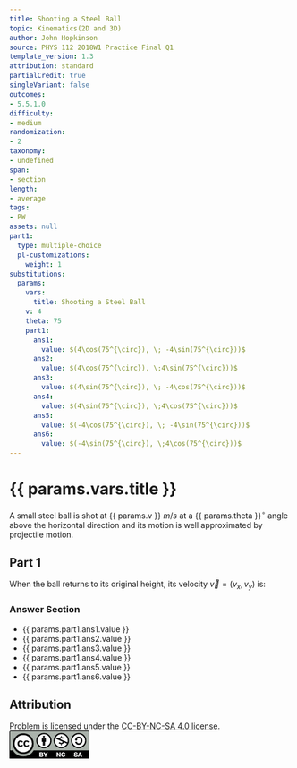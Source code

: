 ```yaml
---
title: Shooting a Steel Ball
topic: Kinematics(2D and 3D)
author: John Hopkinson
source: PHYS 112 2018W1 Practice Final Q1
template_version: 1.3
attribution: standard
partialCredit: true
singleVariant: false
outcomes:
- 5.5.1.0
difficulty:
- medium
randomization:
- 2
taxonomy:
- undefined
span:
- section
length:
- average
tags:
- PW
assets: null
part1:
  type: multiple-choice
  pl-customizations:
    weight: 1
substitutions:
  params:
    vars:
      title: Shooting a Steel Ball
    v: 4
    theta: 75
    part1:
      ans1:
        value: $(4\cos(75^{\circ}), \; -4\sin(75^{\circ}))$
      ans2:
        value: $(4\cos(75^{\circ}), \;4\sin(75^{\circ}))$
      ans3:
        value: $(4\sin(75^{\circ}), \; -4\cos(75^{\circ}))$
      ans4:
        value: $(4\sin(75^{\circ}), \;4\cos(75^{\circ}))$
      ans5:
        value: $(-4\cos(75^{\circ}), \; -4\sin(75^{\circ}))$
      ans6:
        value: $(-4\sin(75^{\circ}), \;4\cos(75^{\circ}))$
---
```

# {{ params.vars.title }}
A small steel ball is shot at {{ params.v }} $m/s$ at a {{ params.theta }}$^{\circ}$ angle above the horizontal direction and its motion is well approximated by projectile motion.

## Part 1

When the ball returns to its original height, its velocity $\overrightarrow{v} = (v_x, v_y)$ is:

### Answer Section

- {{ params.part1.ans1.value }}
- {{ params.part1.ans2.value }}
- {{ params.part1.ans3.value }}
- {{ params.part1.ans4.value }}
- {{ params.part1.ans5.value }}
- {{ params.part1.ans6.value }}

## Attribution

Problem is licensed under the [CC-BY-NC-SA 4.0 license](https://creativecommons.org/licenses/by-nc-sa/4.0/).<br> ![The Creative Commons 4.0 license requiring attribution-BY, non-commercial-NC, and share-alike-SA license.](https://raw.githubusercontent.com/firasm/bits/master/by-nc-sa.png)